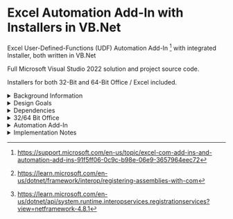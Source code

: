 # Excel Automation Add-In with Installers in VB.Net
Excel User-Defined-Functions (UDF) Automation Add-In [^2] with integrated Installer, both written in VB.Net

Full Microsoft Visual Studio 2022 solution and project source code.

Installers for both 32-Bit and 64-Bit Office / Excel included.

<details><summary>Background Information</summary>
<p>
  
Excel User-Defined Functions (UDFs) as developed in VB.Net have been around for many years, early examples of which include - 

* http://www.cpearson.com/Excel/CreatingNETFunctionLib.aspx

* https://www.codeproject.com/Articles/7753/Create-an-Automation-Add-In-for-Excel-using-NET

Whilst these functions work well, the deployment of them can be more problematic, particularly where end users may not be familiar with, or are permitted to run command-line utilities such as [Regasm](https://learn.microsoft.com/en-us/dotnet/framework/tools/regasm-exe-assembly-registration-tool) to complete the installation. 

</p>
</details>  

<details><summary>Design Goals</summary>
<p>

The design goals for this project are therefore :-

* Working Excel Automation Add-In with sample functions provided
* Integrated 'Click-Through' Installer, more familiar to end-users
* All development in VB.Net, using Microsoft Visual Studio 2022
* No third-party libraries or utilities required
* Coding style to support infrequent developers
* Installers for both 32-Bit and 64-Bit Office

</p>
</details> 

<details><summary>Dependencies</summary>
<p>

A Windows PC with the following software installed is required to build the solution 

* Microsoft Windows 10, 64-Bit
* Microsoft .Net Framework 4.7.2
* Microsoft Office/Excel 32-Bit or 64-Bit
* Microsoft [Visual Studio 2022 (any edition)](https://learn.microsoft.com/en-us/visualstudio/releases/2022/system-requirements)

A 'fresh build' of all the above components is recommended, on a dedicated development PC if possible, and with all updates applied.

Visual Studio should have the following items installed

* Workload [.Net Desktop Development](/SCREENSHOTS/VISUAL_STUDIO_WORKLOAD_DOTNET_DESKTOP.png)
* Workload [Office/Sharepoint Development](/SCREENSHOTS/VISUAL_STUDIO_WORKLOAD_OFFICE_DEVELOPMENT.png)
* Extension [Visual Studio Installer Projects 2022](/SCREENSHOTS/VISUAL_STUDIO_EXTENSIONS.png)

<details><summary>Optional Utilities</summary>
<p>

The following utility is useful to inspect the Registration process, but is not mandatory.

* https://www.nirsoft.net/utils/registered_dll_view.html

</p>
</details> 

</p>
</details> 

<details><summary>32/64 Bit Office</summary>  
<p>

The Automation Add-In is registered during the installation process.

Different values need to be written to the [Registry](OFFICE_32_64.md) for 32-Bit and 64-Bit versions of Office.

The installer class provides these values, [Custom Action Properties](/SCREENSHOTS/CUSTOM_ACTIONS_RUN64BIT.png) is set for the version required in each installer project.

Separate 32-Bit and 64-Bit Office installer projects are provided and should be built for each version required. 

</p>
</details> 

<details><summary>Automation Add-In</summary>  
<p>

<details><summary>Automation Add-In - User Installation</summary>  
<p>

Visual Studio generates two output files, `setup.exe` and `AUTO_INSTALLER_nn.msi` from each Installer project

Either of these files can be distributed to, and run by end users, to install and uninstall as required. 

</p>
</details> 

<details><summary>Automation Add-In - Excel Configuration</summary>
<p>

After running the [installer](/SCREENSHOTS/USER_INSTALL_01.jpg), users need to configure Excel to enable the Automation Add-In.

From Excel > File > Options > [Add-Ins](/SCREENSHOTS/EXCEL_ADDIN_01.png) > [Manage Excel Add-Ins](/SCREENSHOTS/EXCEL_ADDIN_02.png) 

Click on Automation, scroll down and select [AUTOMATION.Functions](/SCREENSHOTS/EXCEL_ADDIN_03.png)

Click [OK](/SCREENSHOTS/EXCEL_ADDIN_04.png) to confirm

</p>
</details> 

<details><summary>Automation Add-In - Excel Formulas</summary>
<p>
  
Two sample [Excel formulas](/SCREENSHOTS/EXCEL_FORMULAS_01.png) are supplied

`=IFX()` in a Worksheet cell returns the text string `AUTO FX OK`

`=TIMENOW()` in a Worksheet cell returns the current time with milliseconds e.g. `12:34:56.789`

This is a 'Volatile' function and will re-calculate when the F9 key is pressed or another cell changes. 

Functions offered by the Add-In can be listed by clicking on Formulas > Insert Function and selecting [AUTOMATION.Functions](/SCREENSHOTS/EXCEL_INSERT_FUNCTION.png)
as a category

</p>
</details> 

<details><summary>Automation Add-In - Uninstalling</summary>
<p>

Users can uninstall the Add-In by right-clicking the Windows Start button and selecting [Apps and Features](/SCREENSHOTS/APPS_AND_FEATURES.png)

Scroll down to *Automation FX* and select Uninstall

</p>
</details> 

</p>
</details> 

<details><summary>Implementation Notes</summary>
<p>

<details><summary>Installer Class Module</summary>
<p>

#### Installer Class Module
Class module `Installer.vb` performs the Assembly Registration and Registry updates required when the developer or end-user runs the installer .exe or .msi program. 

Tag `<System.ComponentModel.RunInstaller(True)>` is provided automatically by vb.net in file `Installer.Designer.vb` when a new Installer class module is added to a project.

This tag is used by the installer program to call `Public Overrides Sub Install(stateSaver As IDictionary)` via [Custom Action Properties](/SCREENSHOTS/CUSTOM_ACTIONS_INSTALLERCLASS.png) in project AUTO_INSTALLER.

Sub `Install` then calls `RegisterAssembly` which is functionally equivalent [^1] to running `RegAsm.exe` manually. 

`RegAsm.exe` itself  _uses methods exposed by RegistrationServices_ [^3]

</p>
</details> 

<details><summary>COM Configuration Properties</summary>
<p>

#### Project AUTO_FUNCTIONS - Properties
The following points should always be observed to avoid performing any conflicting Registry updates during development and testing.

In project AUTO_FUNCTIONS > Properties, the options below should **not** be selected at any time.
- [ ] `Register for COM Interop` in section Compile 
- [ ] `Make assembly COM-Visible` in section Application > Assembly Information

Tags `<ComRegisterFunction>` and  `<ComUnRegisterFunction>` should also **not** be used in any module.

___

#### Projects AUTO_INSTALLER_32 and AUTO_INSTALLER_64 - Primary Output Properties

In each project > Primary Output Properties, [Register](/SCREENSHOTS/PRIMARY_OUTPUT_DO_NOT_REGISTER.png) should be set to **vsdrpDoNotRegister**

</p>
</details> 

</p>
</details> 

  
[^1]:https://learn.microsoft.com/en-us/dotnet/framework/interop/registering-assemblies-with-com

[^2]:https://support.microsoft.com/en-us/topic/excel-com-add-ins-and-automation-add-ins-91f5ff06-0c9c-b98e-06e9-3657964eec72

[^3]:https://learn.microsoft.com/en-us/dotnet/api/system.runtime.interopservices.registrationservices?view=netframework-4.8.1
